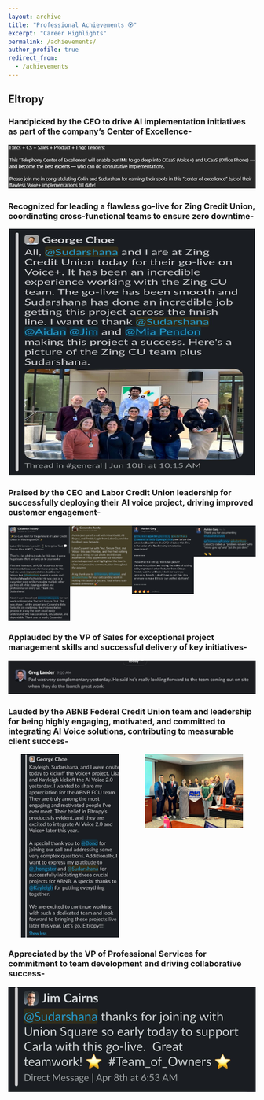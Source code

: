 ```yaml
---
layout: archive
title: "Professional Achievements 🏵️"
excerpt: "Career Highlights"
permalink: /achievements/
author_profile: true
redirect_from:
  - /achievements
---
```


## Eltropy
 
### Handpicked by the CEO to drive AI implementation initiatives as part of the company’s Center of Excellence-
<center><img src="/images/EL-1.png" style="cursor: crosshair;"></center>

### Recognized for leading a flawless go-live for Zing Credit Union, coordinating cross-functional teams to ensure zero downtime-
<center><img src="/images/EL-3.jpg" height="500px" width="500px" style="cursor: crosshair;"></center>

### Praised by the CEO and Labor Credit Union leadership for successfully deploying their AI voice project, driving improved customer engagement-
<div style="display: grid; grid-template-columns: repeat(4, 1fr); justify-items: center;">
  <img src="/images/EL-5.jpg" style="cursor: crosshair; width: 100%; max-width: 200px;">
  <img src="/images/EL-6.jpg" style="cursor: crosshair; width: 100%; max-width: 200px;">
  <img src="/images/EL-9.jpg" style="cursor: crosshair; width: 100%; max-width: 200px;">
  <img src="/images/EL-10.jpg" style="cursor: crosshair; width: 100%; max-width: 200px;">
</div>

### Applauded by the VP of Sales for exceptional project management skills and successful delivery of key initiatives-
<center><img src="/images/EL-7.jpg" style="cursor: crosshair;"></center>

### Lauded by the ABNB Federal Credit Union team and leadership for being highly engaging, motivated, and committed to integrating AI Voice solutions, contributing to measurable client success-
<div style="display: grid; grid-template-columns: repeat(2, 1fr); justify-items: center;">
  <img src="/images/EL-4.jpg" style="cursor: crosshair; width: 100%; max-width: 200px;">
  <img src="/images/EL-2.jpg" style="cursor: crosshair; width: 100%; max-width: 200px;">
</div>

### Appreciated by the VP of Professional Services for commitment to team development and driving collaborative success-
<center><img src="/images/EL-8.jpg" style="cursor: crosshair;"></center>
